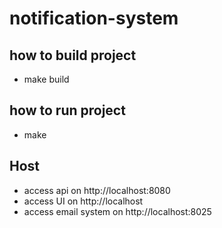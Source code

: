 # notification-system

## how to build project
- make build

## how to run project
- make

## Host
- access api on http://localhost:8080
- access UI on http://localhost
- access email system on http://localhost:8025